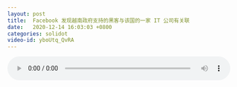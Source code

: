 ```yaml
---
layout: post
title:  Facebook 发现越南政府支持的黑客与该国的一家 IT 公司有关联
date:   2020-12-14 16:03:03 +0800
categories: solidot
video-id: yboUtq_QvRA
---
```


<audio src="/assets/2dd699f89a1a0834364e30202085f3e8.mp3" style="width: 100%;" controls></audio>

